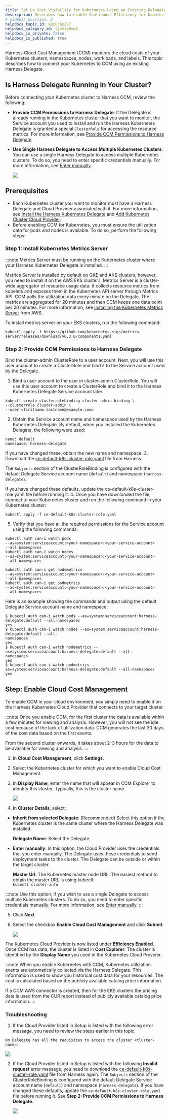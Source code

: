 ```yaml
---
title: Set Up Cost Visibility for Kubernetes Using an Existing Delegate
description: Describes how to enable Continuous Efficiency for Kubernetes.
# sidebar_position: 2
helpdocs_topic_id: kuiuc6x257
helpdocs_category_id: tj4mzq0vw2
helpdocs_is_private: false
helpdocs_is_published: true
---
```


Harness Cloud Cost Management (CCM) monitors the cloud costs of your Kubernetes clusters, namespaces, nodes, workloads, and labels. This topic describes how to connect your Kubernetes to CCM using an existing Harness Delegate.


## Is Harness Delegate Running in Your Cluster?

Before connecting your Kubernetes cluster to Harness CCM, review the following:

* **Provide** **CCM Permissions to Harness Delegate**: If the Delegate is already running in the Kubernetes cluster that you want to monitor, the Service account you used to install and run the Harness Kubernetes Delegate is granted a special `ClusterRole` for accessing the resource metrics. For more information, see [Provide CCM Permissions to Harness Delegate](/docs/first-gen/cloud-cost-management/setup-cost-visibility/enable-continuous-efficiency-for-kubernetes.md#step-2-provide-ccm-permissions-to-harness-delegate).

* **Use Single Harness Delegate to Access Multiple Kubernetes Clusters**: You can use a single Harness Delegate to access multiple Kubernetes clusters. To do so, you need to enter specific credentials manually. For more information, see [Enter manually](https://harness.helpdocs.io/article/l68rujg6mp-add-kubernetes-cluster-cloud-provider#option_2_enter_manually).
  
    ![](./static/enable-continuous-efficiency-for-kubernetes-53.png)

## Prerequisites

* Each Kubernetes cluster you want to monitor must have a Harness Delegate and Cloud Provider associated with it. For more information, see [Install the Harness Kubernetes Delegate](https://harness.helpdocs.io/article/0hn6vdpeqz-install-kubernetes-delegate) and [Add Kubernetes Cluster Cloud Provider](https://harness.helpdocs.io/article/l68rujg6mp-add-kubernetes-cluster-cloud-provider).
* Before enabling CCM for Kubernetes, you must ensure the utilization data for pods and nodes is available. To do so, perform the following steps:

### Step 1: Install Kubernetes Metrics Server


:::note
Metrics Server must be running on the Kubernetes cluster where your Harness Kubernetes Delegate is installed.
:::

Metrics Server is installed by default on GKE and AKS clusters, however, you need to install it on the AWS EKS cluster.1. Metrics Server is a cluster-wide aggregator of resource usage data. It collects resource metrics from kubelets and exposes them in the Kubernetes API server through Metrics API. CCM polls the utilization data every minute on the Delegate. The metrics are aggregated for 20 minutes and then CCM keeps one data point per 20 minutes. For more information, see [Installing the Kubernetes Metrics Server](https://docs.aws.amazon.com/eks/latest/userguide/metrics-server.html) from AWS.  
  
To install metrics server on your EKS clusters, run the following command:  
  

```
kubectl apply -f https://github.com/kubernetes-sigs/metrics-server/releases/download/v0.3.6/components.yaml
```

### Step 2: Provide CCM Permissions to Harness Delegate

Bind the cluster-admin ClusterRole to a user account. Next, you will use this user account to create a ClusterRole and bind it to the Service account used by the Delegate.

1. Bind a user account to the user in cluster-admin ClusterRole. You will use this user account to create a ClusterRole and bind it to the Harness Kubernetes Delegate Service account later.  
  

```
kubectl create clusterrolebinding cluster-admin-binding \  
--clusterrole cluster-admin \  
--user <firstname.lastname@example.com>
```
2. Obtain the Service account name and namespace used by the Harness Kubernetes Delegate. By default, when you installed the Kubernetes Delegate, the following were used:  
  

```
name: default  
namespace: harness-delegate
```
  
If you have changed these, obtain the new name and namespace.
3. Download the [ce-default-k8s-cluster-role.yaml](https://raw.githubusercontent.com/harness/continuous-efficiency/master/config/ce-default-k8s-cluster-role.yaml) file from Harness.  
  
The `Subjects` section of the ClusterRoleBinding is configured with the default Delegate Service account name (`default`) and namespace (`harness-delegate`).  
  
If you have changed these defaults, update the ce-default-k8s-cluster-role.yaml file before running it.
4. Once you have downloaded the file, connect to your Kubernetes cluster and run the following command in your Kubernetes cluster:  
  

```
kubectl apply -f ce-default-k8s-cluster-role.yaml
```
5. Verify that you have all the required permissions for the Service account using the following commands:  

```
kubectl auth can-i watch pods   
--as=system:serviceaccount:<your-namespace>:<your-service-account>   
--all-namespaces  
kubectl auth can-i watch nodes   
--as=system:serviceaccount:<your-namespace>:<your-service-account>   
--all-namespaces
```
  

```
kubectl auth can-i get nodemetrics   
--as=system:serviceaccount:<your-namespace>:<your-service-account>   
--all-namespaces  
kubectl auth can-i get podmetrics   
--as=system:serviceaccount:<your-namespace>:<your-service-account>   
--all-namespaces
```
  
Here is an example showing the commands and output using the default Delegate Service account name and namespace:  
  

```
$ kubectl auth can-i watch pods --as=system:serviceaccount:harness-delegate:default --all-namespaces  
yes  
$ kubectl auth can-i watch nodes --as=system:serviceaccount:harness-delegate:default --all-namespaces                                                                      
yes  
$ kubectl auth can-i watch nodemetrics --as=system:serviceaccount:harness-delegate:default --all-namespaces                                                                
yes  
$ kubectl auth can-i watch podmetrics --as=system:serviceaccount:harness-delegate:default --all-namespaces   
yes
```

## Step: Enable Cloud Cost Management

To enable CCM in your cloud environment, you simply need to enable it on the Harness Kubernetes Cloud Provider that connects to your target cluster.


:::note
Once you enable CCM, for the first cluster the data is available within a few minutes for viewing and analysis. However, you will not see the idle cost because of the lack of utilization data. CCM generates the last 30 days of the cost data based on the first events.  
  
From the second cluster onwards, it takes about 2–3 hours for the data to be available for viewing and analysis.
:::


1. In **Cloud Cost Management**, click **Settings**.
2. Select the Kubernetes cluster for which you want to enable Cloud Cost Management.
3. In **Display Name**, enter the name that will appear in CCM Explorer to identify this cluster. Typically, this is the cluster name.
   
     ![](./static/enable-continuous-efficiency-for-kubernetes-54.png)
4. In **Cluster Details**, select:
* **Inherit from selected Delegate**: (Recommended) Select this option if the Kubernetes cluster is the same cluster where the Harness Delegate was installed.

  **Delegate Name**: Select the Delegate.
	   
* **Enter manually**: In this option, the Cloud Provider uses the credentials that you enter manually. The Delegate uses these credentials to send deployment tasks to the cluster. The Delegate can be outside or within the target cluster.

  **Master Url**: The Kubernetes master node URL. The easiest method to obtain the master URL is using kubectl:  
`kubectl cluster-info`

	
:::note
Use this option, if you wish to use a single Delegate to access multiple Kubernetes clusters. To do so, you need to enter specific credentials manually. For more information, see [Enter manually](https://harness.helpdocs.io/article/l68rujg6mp-add-kubernetes-cluster-cloud-provider#option_2_enter_manually).
:::
		 
		  
5. Click **Next**.
6. Select the checkbox **Enable Cloud Cost Management** and click **Submit**.
   
     ![](./static/enable-continuous-efficiency-for-kubernetes-55.png)

The Kubernetes Cloud Provider is now listed under **Efficiency Enabled**. Once CCM has data, the cluster is listed in **Cost Explorer**. The cluster is identified by the **Display Name** you used in the Kubernetes Cloud Provider.


:::note
When you enable Kubernetes with CCM, Kubernetes utilization events are automatically collected via the Harness Delegate. This information is used to show you historical cost data for your resources. The cost is calculated based on the publicly available catalog price information.  
  
If a CCM AWS connector is created, then for the EKS clusters the pricing data is used from the CUR report instead of publicly available catalog price information.
:::

### Troubleshooting
1. If the Cloud Provider listed in Setup is listed with the following error message, you need to review the steps earlier in this topic.
```
No Delegate has all the requisites to access the cluster <cluster-name>.
```
![](./static/enable-continuous-efficiency-for-kubernetes-56.png)
  
2. If the Cloud Provider listed in Setup is listed with the following **Invalid request** error message, you need to download the [ce-default-k8s-cluster-role.yaml](https://raw.githubusercontent.com/harness/continuous-efficiency/master/config/ce-default-k8s-cluster-role.yaml) file from Harness again. The `Subjects` section of the ClusterRoleBinding is configured with the default Delegate Service account name (`default`) and namespace (`harness-delegate`). If you have changed these defaults, update the `ce-default-k8s-cluster-role.yaml` file before running it. See **Step 2: Provide CCM Permissions to Harness Delegate**.
   
     ![](./static/enable-continuous-efficiency-for-kubernetes-57.png)



